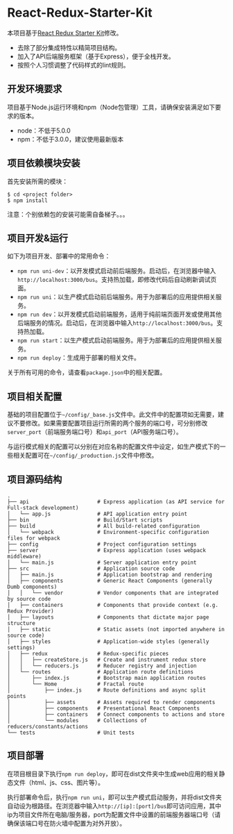React-Redux-Starter-Kit
=======================

本项目基于[React Redux Starter Kit](https://github.com/davezuko/react-redux-starter-kit)修改。

* 去除了部分集成特性以精简项目结构。
* 加入了API后端服务框架（基于Express），便于全栈开发。
* 按照个人习惯调整了代码样式的lint规则。

开发环境要求
----------

项目基于Node.js运行环境和npm（Node包管理）工具，请确保安装满足如下要求的版本。

* node：不低于5.0.0
* npm：不低于3.0.0，建议使用最新版本

项目依赖模块安装
-------------

首先安装所需的模块：

```shell
$ cd <project folder>
$ npm install
```
注意：个别依赖包的安装可能需自备梯子。。。

项目开发&运行
-----------

如下为项目开发、部署中的常用命令：

* `npm run uni-dev`：以开发模式启动前后端服务。启动后，在浏览器中输入`http://localhost:3000/bus`。支持热加载，即修改代码后自动刷新调试页面。
* `npm run uni`：以生产模式启动前后端服务。用于为部署后的应用提供相关服务。
* `npm run dev`：以开发模式启动前端服务，适用于纯前端页面开发或使用其他后端服务的情况。启动后，在浏览器中输入`http://localhost:3000/bus`。支持热加载。
* `npm run start`：以生产模式启动前端服务。用于为部署后的应用提供相关服务。
* `npm run deploy`：生成用于部署的相关文件。

关于所有可用的命令，请查看`package.json`中的相关配置。

项目相关配置
----------

基础的项目配置位于`~/config/_base.js`文件中。此文件中的配置项如无需要，建议不要修改。如果需要配置项目运行所需的两个服务的端口号，可分别修改`server_port`（前端服务端口号）和`api_port`（API服务端口号）。

与运行模式相关的配置可以分别在对应名称的配置文件中设定，如生产模式下的一些相关配置可在`~/config/_production.js`文件中修改。

项目源码结构
----------

```
.
├── api                      # Express application (as API service for Full-stack development)
│   └── app.js               # API application entry point
├── bin                      # Build/Start scripts
├── build                    # All build-related configuration
│   └── webpack              # Environment-specific configuration files for webpack
├── config                   # Project configuration settings
├── server                   # Express application (uses webpack middleware)
│   └── main.js              # Server application entry point
├── src                      # Application source code
│   ├── main.js              # Application bootstrap and rendering
│   ├── components           # Generic React Components (generally Dumb components)
│   │   └── vendor           # Vendor components that are integrated by source code
│   ├── containers           # Components that provide context (e.g. Redux Provider)
│   ├── layouts              # Components that dictate major page structure
│   ├── static               # Static assets (not imported anywhere in source code)
│   ├── styles               # Application-wide styles (generally settings)
│   ├── redux                # Redux-specific pieces
│   │   ├── createStore.js   # Create and instrument redux store
│   │   └── reducers.js      # Reducer registry and injection
│   └── routes               # Application route definitions
│       ├── index.js         # Bootstrap main application routes
│       └── Home             # Fractal route
│           ├── index.js     # Route definitions and async split points
│           ├── assets       # Assets required to render components
│           ├── components   # Presentational React Components
│           ├── containers   # Connect components to actions and store
│           └── modules      # Collections of reducers/constants/actions
└── tests                    # Unit tests
```

项目部署
--------

在项目根目录下执行`npm run deploy`，即可在dist文件夹中生成web应用的相关静态文件（html、js、css、图片等）。

执行部署命令后，执行`npm run uni`，即可以生产模式启动服务，并将dist文件夹自动设为根路径。在浏览器中输入`http://[ip]:[port]/bus`即可访问应用，其中ip为项目文件所在电脑/服务器，port为配置文件中设置的前端服务器端口号（请确保该端口号在防火墙中配置为对外开放）。

